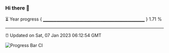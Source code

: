 ### Hi there 👋

⏳ Year progress { ▁▁▁▁▁▁▁▁▁▁▁▁▁▁▁▁▁▁▁▁▁▁▁▁▁▁▁▁▁▁ } 1.71 %

---

⏰ Updated on Sat, 07 Jan 2023 06:12:54 GMT

![Progress Bar CI](https://github.com/liununu/liununu/workflows/Progress%20Bar%20CI/badge.svg)
